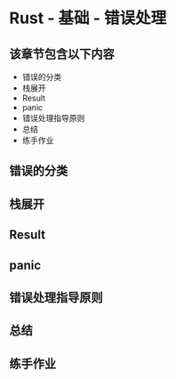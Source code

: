 # Rust - 基础 - 错误处理


## 该章节包含以下内容
* 错误的分类
* 栈展开
* Result
* panic
* 错误处理指导原则
* 总结
* 练手作业

## 错误的分类

## 栈展开

## Result

## panic

## 错误处理指导原则

## 总结

## 练手作业